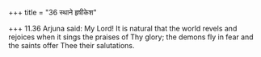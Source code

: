 +++
title = "36 स्थाने हृषीकेश"

+++
11.36 Arjuna said: My Lord! It is natural that the world revels and
rejoices when it sings the praises of Thy glory; the demons fly in fear
and the saints offer Thee their salutations.
